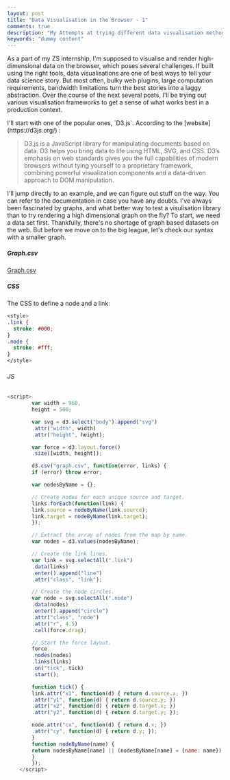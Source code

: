 ```yaml
---
layout: post
title: "Data Visualisation in the Browser - 1"
comments: true
description: "My Attempts at trying different data visualisation methods and frameworks"
keywords: "dummy content"
---
```

As a part of my ZS internship, I'm supposed to visualise and render high-dimensional data on the browser, which poses several challenges. If built using the 
right tools, data visualisations are one of best ways to tell your data science story. But most often, bulky web plugins, large computation requirements, 
bandwidth limitations turn the best stories into a laggy abstraction.
Over the course of the next several posts, I'll be trying out various visualisation frameworks to get a sense of what works best in a production context.
<div class="divider"></div>
I'll start with one of the popular ones, `D3.js`. According to the [website](https://d3js.org/) : 

> D3.js is a JavaScript library for manipulating documents based on data. D3 helps you bring data to life using HTML, SVG, and CSS. D3’s emphasis on web standards gives you the full capabilities of modern browsers without tying yourself to a proprietary framework, combining powerful visualization components and a data-driven approach to DOM manipulation.

I'll jump directly to an example, and we can figure out stuff on the way. You can refer to the documentation in case you have any doubts. 
I've always been fascinated by graphs, and what better way to test a visulisation library than to try rendering a high dimensional graph on the fly? To start,
we need a data set first. Thankfully, there's no shortage of graph based datasets on the web. But before we move on to the big league, let's check our syntax with a smaller graph.
##### Graph.csv
[Graph.csv](graph_csv.jpg)

##### CSS
The CSS to define a node and a link:
```css
<style>
.link {
  stroke: #000;
}
.node {
  stroke: #fff;
}
</style>
```
###### JS
```javascript
<script>
        var width = 960,
        height = 500;

        var svg = d3.select("body").append("svg")
        .attr("width", width)
        .attr("height", height);

        var force = d3.layout.force()
        .size([width, height]);

        d3.csv("graph.csv", function(error, links) {
        if (error) throw error;

        var nodesByName = {};

        // Create nodes for each unique source and target.
        links.forEach(function(link) {
        link.source = nodeByName(link.source);
        link.target = nodeByName(link.target);
        });

        // Extract the array of nodes from the map by name.
        var nodes = d3.values(nodesByName);

        // Create the link lines.
        var link = svg.selectAll(".link")
        .data(links)
        .enter().append("line")
        .attr("class", "link");

        // Create the node circles.
        var node = svg.selectAll(".node")
        .data(nodes)
        .enter().append("circle")
        .attr("class", "node")
        .attr("r", 4.5)
        .call(force.drag);

        // Start the force layout.
        force
        .nodes(nodes)
        .links(links)
        .on("tick", tick)
        .start();

        function tick() {
        link.attr("x1", function(d) { return d.source.x; })
        .attr("y1", function(d) { return d.source.y; })
        .attr("x2", function(d) { return d.target.x; })
        .attr("y2", function(d) { return d.target.y; });

        node.attr("cx", function(d) { return d.x; })
        .attr("cy", function(d) { return d.y; });
        }
        function nodeByName(name) {
        return nodesByName[name] || (nodesByName[name] = {name: name});
        }
        });
    </script>
```




